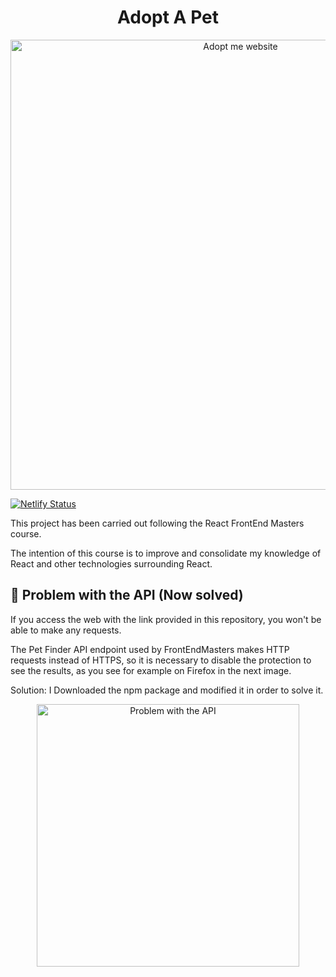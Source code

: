 <h1  align="center"> Adopt A Pet </h1>
<p  align="center">
  <a  href="https://adopt.demetrio.dev">
    <img alt="Adopt me website"  src="https://i.imgur.com/hrQVv1x.jpg"  width="720" />
  </a>
</p>

[![Netlify Status](https://api.netlify.com/api/v1/badges/eca3d891-f96d-4d4e-b678-ceb57e264f33/deploy-status)](https://app.netlify.com/sites/friendly-heyrovsky-4550ba/deploys)

This project has been carried out following the React FrontEnd Masters course.

The intention of this course is to improve and consolidate my knowledge of React and other technologies surrounding React.

## 🐛 Problem with the API (Now solved)

If you access the web with the link provided in this repository, you won't be able to make any requests.

The Pet Finder API endpoint used by FrontEndMasters makes HTTP requests instead of HTTPS, so it is necessary to disable the protection to see the results, as you see for example on Firefox in the next image.

Solution: I Downloaded the npm package and modified it in order to solve it.

<p  align="center">
  <a  href="https://adopt.demetrio.dev">
    <img  alt="Problem with the API " src="https://i.imgur.com/MVBlx9e.png" width="420" />
  </a>
</p>
